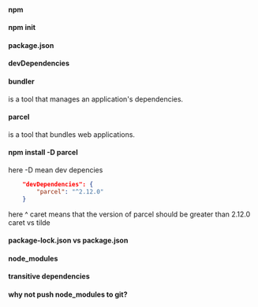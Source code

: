 #### npm
#### npm init
#### package.json
#### devDependencies
#### bundler 
is a tool that manages an application's dependencies.
#### parcel 
is a tool that bundles web applications.
#### npm install -D parcel 
here -D mean dev depencies
``` Json
    "devDependencies": {
        "parcel": "^2.12.0"
    }
```
here ^ caret means that the version of parcel should be greater than 2.12.0 
caret vs tilde

#### package-lock.json vs package.json
#### node_modules
#### transitive dependencies

#### why not push node_modules to git?
